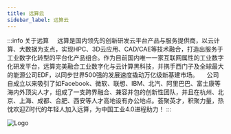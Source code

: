 ```yaml
---
title: 远算云
sidebar_label: 远算云
---
```


:::info 关于远算
&nbsp;&nbsp;&nbsp;&nbsp;远算是国内领先的创新研发云平台产品与服务提供商，以云计算、大数据为支点，实现HPC、3D云应用、CAD/CAE等技术融合，打造出服务于工业数字化转型的平台化产品组合。作为目前国内唯一一家互联网属性的工业数字化研发平台，远算完美融合工业数字化与云计算黑科技，并携手西门子及全球最大的能源公司EDF，以同步世界500强的发展速度撬动万亿级新基建市场。
&nbsp;&nbsp;&nbsp;&nbsp;公司自成立以来吸引了如Facebook、微软、联想、IBM、北汽、阿里巴巴、富士康等海内外顶尖人才，组成了一支跨界融合、兼容并包的创新性团队，并且在杭州、北京、上海、成都、合肥、西安等人才高地设有办公地点。荟聚英才，积聚力量，热忱欢迎Z时代的年轻人加入远算，为中国工业4.0进程助力！
:::

![Logo](./assets/logo.png)
